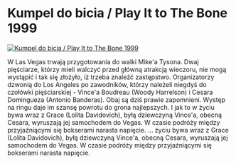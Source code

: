 Kumpel do bicia / Play It to The Bone 1999 
=============
[![Kumpel do bicia / Play It to The Bone 1999 ](http://vidos.pl/images/player.gif)](http://vidos.pl/kumpel-do-bicia-play-it-to-the-bone-1999)

 W Las Vegas trwają przygotowania do walki Mike'a Tysona. Dwaj pięściarze, którzy mieli walczyć przed główną atrakcją wieczoru, nie mogą wystąpić i tak się złożyło, iż trzeba znaleźć zastępstwo. Organizatorzy dzwonią do Los Angeles po zawodników, którzy należeli niegdyś do czołówki pięściarskiej - Vince'a Boudreau (Woody Harrelson) i Cesara Domingueza (Antonio Banderas). Obaj są dziś prawie zapomnieni. Występ na ringu daje im szansę powrotu do grona najlepszych. I jak to w życiu bywa wraz z Grace (Lolita Davidovich), byłą dziewczyną Vince'a, obecną Cesara, wyruszają jej samochodem do Vegas. W czasie podróży między przyjaźniącymi się bokserami narasta napięcie.   ... życiu bywa wraz z Grace (Lolita Davidovich), byłą dziewczyną Vince'a, obecną Cesara, wyruszają jej samochodem do Vegas. W czasie podróży między przyjaźniącymi się bokserami narasta napięcie.
